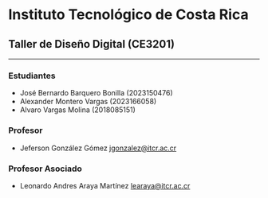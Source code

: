 # Instituto Tecnológico de Costa Rica

## Taller de Diseño Digital (CE3201)

---

### Estudiantes

- José Bernardo Barquero Bonilla (2023150476)
- Alexander Montero Vargas (2023166058)
- Alvaro Vargas Molina (2018085151)

### Profesor

- Jeferson González Gómez <jgonzalez@itcr.ac.cr>

### Profesor Asociado

- Leonardo Andres Araya Martínez <learaya@itcr.ac.cr>
